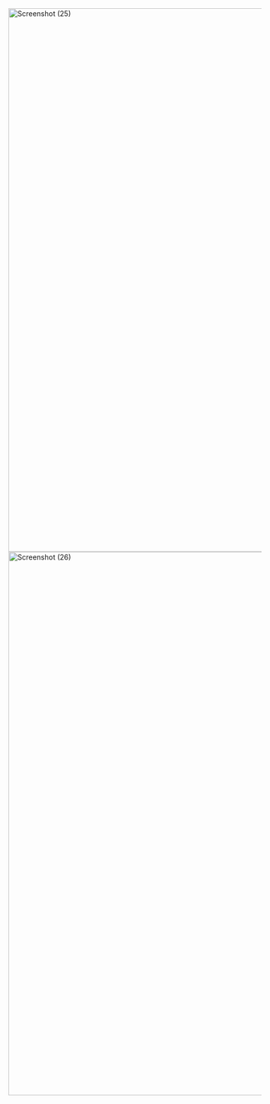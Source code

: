 <img width="1920" height="1080" alt="Screenshot (25)" src="https://github.com/user-attachments/assets/6794ba14-2230-4e03-acaf-d7c74a275d01" />
<img width="1920" height="1080" alt="Screenshot (26)" src="https://github.com/user-attachments/assets/08a52850-7a32-491f-aacb-2c08cd982b45" />
